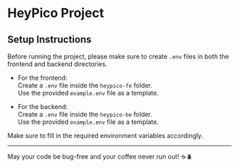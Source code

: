 # HeyPico Project

## Setup Instructions

Before running the project, please make sure to create `.env` files in both the frontend and backend directories.

- For the frontend:  
  Create a `.env` file inside the `heypico-fe` folder.  
  Use the provided `example.env` file as a template.

- For the backend:  
  Create a `.env` file inside the `heypico-be` folder.  
  Use the provided `example.env` file as a template.

Make sure to fill in the required environment variables accordingly.

---

May your code be bug-free and your coffee never run out! ☕🪲
